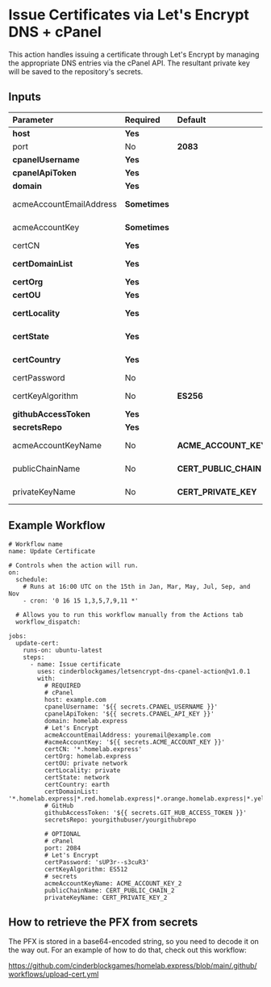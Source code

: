 # Issue Certificates via Let's Encrypt DNS + cPanel
This action handles issuing a certificate through Let's Encrypt by managing the appropriate DNS entries via the cPanel API.  The resultant private key will be saved to the repository's secrets.

## Inputs
| Parameter               | Required      | Default               | Description                                                                                                                             |
| :---                    | :---          | :---                  | :---                                                                                                                                    |
| **host**                | **Yes**       |                       | Host portion of the cPanel server.                                                                                                      |
| port                    | No            | **2083**              | Port for the cPanel server.                                                                                                             |
| **cpanelUsername**      | **Yes**       |                       | Username for the cPanel server.                                                                                                         |
| **cpanelApiToken**      | **Yes**       |                       | API Token for the cPanel server.                                                                                                        |
| **domain**              | **Yes**       |                       | Domain under which to place the DNS verification on the cPanel server.                                                                  |
| acmeAccountEmailAddress | **Sometimes** |                       | The email address to associate with the account when communicating with Let's Encrypt.  REQUIRED if AcmeAccountKey is not provided.     |
| acmeAccountKey          | **Sometimes** |                       | The key associated with the account to use when communicating with Let's Encrypt.  REQUIRED if AcmeAccountEmailAddress is not provided. |
| certCN                  | **Yes**       |                       | The common name to be used for the issued certificate.                                                                                  |
| **certDomainList**      | **Yes**       |                       | The domains to be included in the issued certificate, separated by a pipe (\|) character.                                               |
| **certOrg**             | **Yes**       |                       | The organization to be included for the issued certificate.                                                                             |
| **certOU**              | **Yes**       |                       | The unit within the organization to be included for the issued certificate.                                                             |
| **certLocality**        | **Yes**       |                       | The locality in which the ogranization is located, to be included for the issued certificate.                                           |
| **certState**           | **Yes**       |                       | The state in which the ogranization is located, to be included for the issued certificate.                                              |
| **certCountry**         | **Yes**       |                       | The country in which the ogranization is located, to be included for the issued certificate.                                            |
| certPassword            | No            |                       | The password to apply to the issued PFX.                                                                                                |
| certKeyAlgorithm        | No            | **ES256**             | Algorithm to use for private key.  See options at https://github.com/fszlin/certes/blob/master/src/Certes/KeyAlgorithm.cs.              |
| **githubAccessToken**   | **Yes**       |                       | Personal Access Token with repo access for GitHub secrets access.                                                                       |
| **secretsRepo**         | **Yes**       |                       | Repo in which to store outputs from this Action.                                                                                        |
| acmeAccountKeyName      | No            | **ACME_ACCOUNT_KEY**  | Name to use when saving the ACME account key as a secret in SecretsRepo.                                                                |
| publicChainName         | No            | **CERT_PUBLIC_CHAIN** | Name to use when saving the certificate's public chain as a secret in SecretsRepo.                                                      |
| privateKeyName          | No            | **CERT_PRIVATE_KEY**  | Name to use when saving the certificate's private key as a secret in SecretsRepo.                                                       |

## Example Workflow
```
# Workflow name
name: Update Certificate

# Controls when the action will run.
on:
  schedule:
    # Runs at 16:00 UTC on the 15th in Jan, Mar, May, Jul, Sep, and Nov
    - cron: '0 16 15 1,3,5,7,9,11 *'

  # Allows you to run this workflow manually from the Actions tab
  workflow_dispatch:

jobs:
  update-cert:
    runs-on: ubuntu-latest
    steps:
      - name: Issue certificate
        uses: cinderblockgames/letsencrypt-dns-cpanel-action@v1.0.1
        with:
          # REQUIRED
          # cPanel
          host: example.com
          cpanelUsername: '${{ secrets.CPANEL_USERNAME }}'
          cpanelApiToken: '${{ secrets.CPANEL_API_KEY }}'
          domain: homelab.express
          # Let's Encrypt
          acmeAccountEmailAddress: youremail@example.com
          #acmeAccountKey: '${{ secrets.ACME_ACCOUNT_KEY }}'
          certCN: '*.homelab.express'
          certOrg: homelab.express
          certOU: private network
          certLocality: private
          certState: network
          certCountry: earth
          certDomainList: '*.homelab.express|*.red.homelab.express|*.orange.homelab.express|*.yellow.homelab.express'
          # GitHub
          githubAccessToken: '${{ secrets.GIT_HUB_ACCESS_TOKEN }}'
          secretsRepo: yourgithubuser/yourgithubrepo

          # OPTIONAL
          # cPanel
          port: 2084
          # Let's Encrypt
          certPassword: 'sUP3r--s3cuR3'
          certKeyAlgorithm: ES512
          # secrets
          acmeAccountKeyName: ACME_ACCOUNT_KEY_2
          publicChainName: CERT_PUBLIC_CHAIN_2
          privateKeyName: CERT_PRIVATE_KEY_2
```

## How to retrieve the PFX from secrets
The PFX is stored in a base64-encoded string, so you need to decode it on the way out.  For an example of how to do that, check out this workflow:

https://github.com/cinderblockgames/homelab.express/blob/main/.github/workflows/upload-cert.yml
